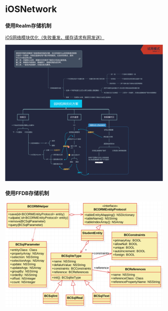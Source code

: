# iOSNetwork

### 使用Realm存储机制
[iOS网络模块优化（失败重发、缓存请求有网发送）](https://www.cnblogs.com/ziyi--caolu/p/8176331.html?utm_source=debugrun&utm_medium=referral)

![](弱网拍照优化方案.png)

### 使用FFDB存储机制

![](iTBoyer.util.tryNetwork/ORM/classUML.png)



